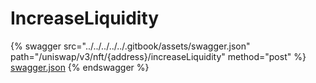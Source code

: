 # IncreaseLiquidity

{% swagger src="../../../../../.gitbook/assets/swagger.json" path="/uniswap/v3/nft/{address}/increaseLiquidity" method="post" %}
[swagger.json](../../../../../.gitbook/assets/swagger.json)
{% endswagger %}
